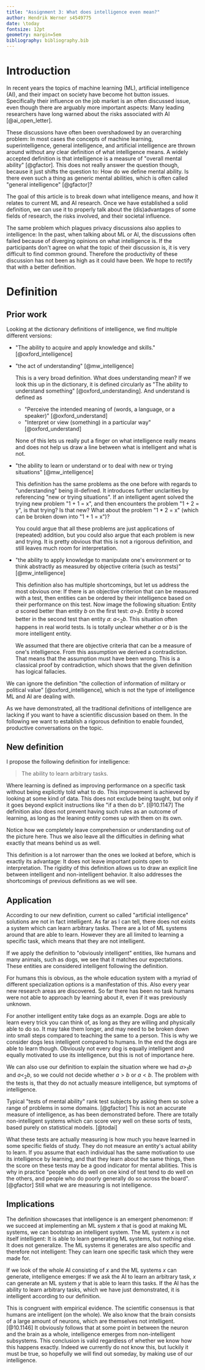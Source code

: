 ```yaml
---
title: "Assignment 3: What does intelligence even mean?"
author: Hendrik Werner s4549775
date: \today
fontsize: 12pt
geometry: margin=5em
bibliography: bibliography.bib
---
```


# Introduction
In recent years the topics of machine learning (ML), artificial intelligence (AI), and their impact on society have become hot button issues. Specifically their influence on the job market is an often discussed issue, even though there are arguably more important aspects: Many leading researchers have long warned about the risks associated with AI [@ai_open_letter].

These discussions have often been overshadowed by an overarching problem: In most cases the concepts of machine learning, superintelligence, general intelligence, and artificial intelligence are thrown around without any clear definition of what intelligence means. A widely accepted definition is that intelligence is a measure of "overall mental ability" [@gfactor]. This does not really answer the question though, because it just shifts the question to: How do we define mental ability. Is there even such a thing as generic mental abilities, which is often called "general intelligence" [@gfactor]?

The goal of this article is to break down what intelligence means, and how it relates to current ML and AI research. Once we have established a solid definition, we can use it to properly talk about the (dis)advantages of some fields of research, the risks involved, and their societal influence.

The same problem which plagues privacy discussions also applies to intelligence: In the past, when talking about ML or AI, the discussions often failed because of diverging opinions on what intelligence is. If the participants don't agree on what the topic of their discussion is, it is very difficult to find common ground. Therefore the productivity of these discussion has not been as high as it could have been. We hope to rectify that with a better definition.

# Definition
## Prior work
Looking at the dictionary definitions of intelligence, we find multiple different versions:

* "The ability to acquire and apply knowledge and skills." [@oxford_intelligence]
* "the act of understanding" [@mw_intelligence]

  This is a very broad definition. What does understanding mean? If we look this up in the dictionary, it is defined circularly as "The ability to understand something" [@oxford_understanding]. And understand is defined as

  * "Perceive the intended meaning of (words, a language, or a speaker)" [@oxford_understand]
  * "Interpret or view (something) in a particular way" [@oxford_understand]

  None of this lets us really put a finger on what intelligence really means and does not help us draw a line between what is intelligent and what is not.
* "the ability to learn or understand or to deal with new or trying situations" [@mw_intelligence]

  This definition has the same problems as the one before with regards to "understanding" being ill-defined. It introduces further unclarities by referencing "new or trying situations". If an intelligent agent solved the trying new problem "1 + 1 = x", and then encounters the problem "1 + 2 = y", is that trying? Is that new? What about the problem "1 * 2 = x" (which can be broken down into "1 + 1 = x")?

  You could argue that all these problems are just applications of (repeated) addition, but you could also argue that each problem is new and trying. It is pretty obvious that this is not a rigorous definition, and still leaves much room for interpretation.
* "the ability to apply knowledge to manipulate one's environment or to think abstractly as measured by objective criteria (such as tests)" [@mw_intelligence]

  This definition also has multiple shortcomings, but let us address the most obvious one: If there is an objective criterion that can be measured with a test, then entities can be ordered by their intelligence based on their performance on this test. Now image the following situation: Entity $a$ scored better than entity $b$ on the first test: $a >_1 b$. Entity $b$ scored better in the second test than entity $a$: $a <_2 b$. This situation often happens in real world tests. Is is totally unclear whether $a$ or $b$ is the more intelligent entity.

  We assumed that there are objective criteria that can be a measure of one's intelligence. From this assumption we derived a contradiction. That means that the assumption must have been wrong. This is a classical proof by contradiction, which shows that the given definition has logical fallacies.

We can ignore the definition "the collection of information of military or political value" [@oxford_intelligence], which is not the type of intelligence ML and AI are dealing with.

As we have demonstrated, all the traditional definitions of intelligence are lacking if you want to have a scientific discussion based on them. In the following we want to establish a rigorous definition to enable founded, productive conversations on the topic.

## New definition
I propose the following definition for intelligence:

> The ability to learn arbitrary tasks.

Where learning is defined as improving performance on a specific task without being explicitly told what to do. This improvement is achieved by looking at some kind of data. This does not exclude being taught, but only if it goes beyond explicit instructions like "if a then do b". [@10.1147] The definition also does not prevent having such rules as an outcome of learning, as long as the leaning entity comes up with them on its own.

Notice how we completely leave comprehension or understanding out of the picture here. Thus we also leave all the difficulties in defining what exactly that means behind us as well.

This definition is a lot narrower than the ones we looked at before, which is exactly its advantage: It does not leave important points open to interpretation. The rigidity of this definition allows us to draw an explicit line between intelligent and non-intelligent behavior. It also addresses the shortcomings of previous definitions as we will see.

## Application
According to our new definition, current so called "artificial intelligence" solutions are not in fact intelligent. As far as I can tell, there does not exists a system which can learn arbitrary tasks. There are a lot of ML systems around that are able to learn. However they are all limited to learning a specific task, which means that they are not intelligent.

If we apply the definition to "obviously intelligent" entities, like humans and many animals, such as dogs, we see that it matches our expectations. These entities are considered intelligent following the definition.

For humans this is obvious, as the whole education system with a myriad of different specialization options is a manifestation of this. Also every year new research areas are discovered. So far there has been no task humans were not able to approach by learning about it, even if it was previously unknown.

For another intelligent entity take dogs as an example. Dogs are able to learn every trick you can think of, as long as they are willing and physically able to do so. It may take them longer, and may need to be broken down into small steps compared to teaching the same to a person. This is why we consider dogs less intelligent compared to humans. In the end the dogs are able to learn though. Obviously not every dog is equally intelligent and equally motivated to use its intelligence, but this is not of importance here.

We can also use our definition to explain the situation where we had $a >_1 b$ and $a <_2 b$, so we could not decide whether $a > b$ or $a < b$. The problem with the tests is, that they do not actually measure intelligence, but symptoms of intelligence.

Typical "tests of mental ability" rank test subjects by asking them so solve a range of problems in some domains. [@gfactor] This is not an accurate measure of intelligence, as has been demonstrated before. There are totally non-intelligent systems which can score very well on these sorts of tests, based purely on statistical models. [@todai]

What these tests are actually measuring is how much you heave learned in some specific fields of study. They do not measure an entity's actual ability to learn. If you assume that each individual has the same motivation to use its intelligence by learning, and that they learn about the same things, then the score on these tests may be a good indicator for mental abilities. This is why in practice "people who do well on one kind of test tend to do well on the others, and people who do poorly generally do so across the board". [@gfactor] Still what we are measuring is not intelligence.

## Implications
The definition showcases that intelligence is an emergent phenomenon: If we succeed at implementing an ML system $x$ that is good at making ML systems, we can bootstrap an intelligent system. The ML system $x$ is not itself intelligent: It is able to learn generating ML systems, but nothing else. It does not generalize. The ML systems it generates are also specific and therefore not intelligent: They can learn one specific task which they were made for.

If we look of the whole AI consisting of $x$ and the ML systems $x$ can generate, intelligence emerges: If we ask the AI to learn an arbitrary task, $x$ can generate an ML system $y$ that is able to learn this tasks. If the AI has the ability to learn arbitrary tasks, which we have just demonstrated, it is intelligent according to our definition.

This is congruent with empirical evidence. The scientific consensus is that humans are intelligent (on the whole). We also know that the brain consists of a large amount of neurons, which are themselves not intelligent. [@10.1146] It obviously follows that at some point in between the neuron and the brain as a whole, intelligence emerges from non-intelligent subsystems. This conclusion is valid regardless of whether we know how this happens exactly. Indeed we currently do not know this, but luckily it must be true, so hopefully we will find out someday, by making use of our intelligence.
